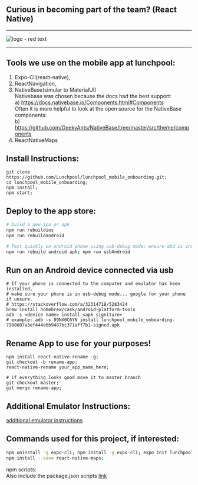 ## Curious in becoming part of the team? (React Native)

<hr/>

![logo - red text](https://user-images.githubusercontent.com/7960991/48717575-b9160180-ebe7-11e8-9786-68980dab412f.png)

<hr/>

## Tools we use on the mobile app at lunchpool:
1) Expo-Cli(react-native),
2) ReactNavigation,
3) NativeBase(simular to MaterialUI)
  <br/>Nativebase was chosen because the docs had the best support:
  <br/>a) https://docs.nativebase.io/Components.html#Components
  <br/>Often it is more helpful to look at the open source for the NativeBase components:
  <br/>b) https://github.com/GeekyAnts/NativeBase/tree/master/src/theme/components
4) ReactNativeMaps

## Install Instructions:
```
git clone https://github.com/Lunchpool/lunchpool_mobile_onboarding.git;
cd lunchpool_mobile_onboarding;
npm install;
npm start;
```

## Deploy to the app store:

```bash
# build a new ipa or apk
npm run rebuildios
npm run rebuildandroid

# Test quickly on android phone using usb-debug mode: ensure abd is installed (brew install abd)
npm run rebuild android apk; npm run usbAndroid
```

## Run on an Android device connected via usb
```
# If your phone is connected to the computer and emulator has been installed,
# make sure your phone is in usb-debug mode... google for your phone if unsure.
# https://stackoverflow.com/a/32314718/5283424
brew install homebrew/cask/android-platform-tools
adb -s <device name> install <apk signiture>
# example: adb -s 89NX0C6YN install lunchpool_mobile_onboarding-7988607a3ef444e6b9487bc371aff7b1-signed.apk
```

## Rename App to use for your purposes!
```
npm install react-native-rename -g;
git checkout -b rename-app;
react-native-rename your_app_name_here;

# if everything looks good move it to master branch
git checkout master;
git merge rename-app;
```

## Additional Emulator Instructions:
[additional emulator instructions](AdditionalEmulatorInstructions.md)

## Commands used for this project, if interested:
```bash
npm uninstall -g expo-cli; npm install -g expo-cli; expo init lunchpool_mobile_onboarding; cd lunchpool_mobile_onboarding;
npm install --save react-native-maps;
```
npm scripts:
<br/>Also include the package.json scripts [link](package.json)
